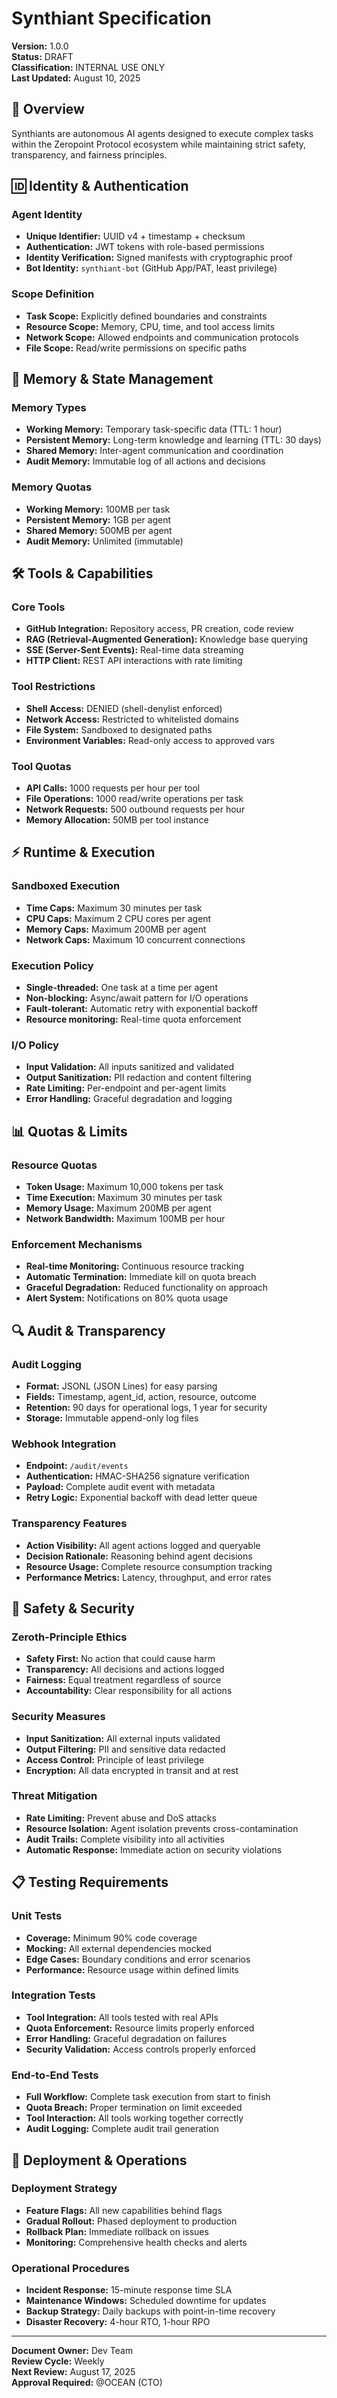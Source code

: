 # Synthiant Specification

**Version:** 1.0.0  
**Status:** DRAFT  
**Classification:** INTERNAL USE ONLY  
**Last Updated:** August 10, 2025  

## 🎯 **Overview**

Synthiants are autonomous AI agents designed to execute complex tasks within the Zeropoint Protocol ecosystem while maintaining strict safety, transparency, and fairness principles.

## 🆔 **Identity & Authentication**

### **Agent Identity**
- **Unique Identifier:** UUID v4 + timestamp + checksum
- **Authentication:** JWT tokens with role-based permissions
- **Identity Verification:** Signed manifests with cryptographic proof
- **Bot Identity:** `synthiant-bot` (GitHub App/PAT, least privilege)

### **Scope Definition**
- **Task Scope:** Explicitly defined boundaries and constraints
- **Resource Scope:** Memory, CPU, time, and tool access limits
- **Network Scope:** Allowed endpoints and communication protocols
- **File Scope:** Read/write permissions on specific paths

## 🧠 **Memory & State Management**

### **Memory Types**
- **Working Memory:** Temporary task-specific data (TTL: 1 hour)
- **Persistent Memory:** Long-term knowledge and learning (TTL: 30 days)
- **Shared Memory:** Inter-agent communication and coordination
- **Audit Memory:** Immutable log of all actions and decisions

### **Memory Quotas**
- **Working Memory:** 100MB per task
- **Persistent Memory:** 1GB per agent
- **Shared Memory:** 500MB per agent
- **Audit Memory:** Unlimited (immutable)

## 🛠️ **Tools & Capabilities**

### **Core Tools**
- **GitHub Integration:** Repository access, PR creation, code review
- **RAG (Retrieval-Augmented Generation):** Knowledge base querying
- **SSE (Server-Sent Events):** Real-time data streaming
- **HTTP Client:** REST API interactions with rate limiting

### **Tool Restrictions**
- **Shell Access:** DENIED (shell-denylist enforced)
- **Network Access:** Restricted to whitelisted domains
- **File System:** Sandboxed to designated paths
- **Environment Variables:** Read-only access to approved vars

### **Tool Quotas**
- **API Calls:** 1000 requests per hour per tool
- **File Operations:** 1000 read/write operations per task
- **Network Requests:** 500 outbound requests per hour
- **Memory Allocation:** 50MB per tool instance

## ⚡ **Runtime & Execution**

### **Sandboxed Execution**
- **Time Caps:** Maximum 30 minutes per task
- **CPU Caps:** Maximum 2 CPU cores per agent
- **Memory Caps:** Maximum 200MB per agent
- **Network Caps:** Maximum 10 concurrent connections

### **Execution Policy**
- **Single-threaded:** One task at a time per agent
- **Non-blocking:** Async/await pattern for I/O operations
- **Fault-tolerant:** Automatic retry with exponential backoff
- **Resource monitoring:** Real-time quota enforcement

### **I/O Policy**
- **Input Validation:** All inputs sanitized and validated
- **Output Sanitization:** PII redaction and content filtering
- **Rate Limiting:** Per-endpoint and per-agent limits
- **Error Handling:** Graceful degradation and logging

## 📊 **Quotas & Limits**

### **Resource Quotas**
- **Token Usage:** Maximum 10,000 tokens per task
- **Time Execution:** Maximum 30 minutes per task
- **Memory Usage:** Maximum 200MB per agent
- **Network Bandwidth:** Maximum 100MB per hour

### **Enforcement Mechanisms**
- **Real-time Monitoring:** Continuous resource tracking
- **Automatic Termination:** Immediate kill on quota breach
- **Graceful Degradation:** Reduced functionality on approach
- **Alert System:** Notifications on 80% quota usage

## 🔍 **Audit & Transparency**

### **Audit Logging**
- **Format:** JSONL (JSON Lines) for easy parsing
- **Fields:** Timestamp, agent_id, action, resource, outcome
- **Retention:** 90 days for operational logs, 1 year for security
- **Storage:** Immutable append-only log files

### **Webhook Integration**
- **Endpoint:** `/audit/events`
- **Authentication:** HMAC-SHA256 signature verification
- **Payload:** Complete audit event with metadata
- **Retry Logic:** Exponential backoff with dead letter queue

### **Transparency Features**
- **Action Visibility:** All agent actions logged and queryable
- **Decision Rationale:** Reasoning behind agent decisions
- **Resource Usage:** Complete resource consumption tracking
- **Performance Metrics:** Latency, throughput, and error rates

## 🚨 **Safety & Security**

### **Zeroth-Principle Ethics**
- **Safety First:** No action that could cause harm
- **Transparency:** All decisions and actions logged
- **Fairness:** Equal treatment regardless of source
- **Accountability:** Clear responsibility for all actions

### **Security Measures**
- **Input Sanitization:** All external inputs validated
- **Output Filtering:** PII and sensitive data redacted
- **Access Control:** Principle of least privilege
- **Encryption:** All data encrypted in transit and at rest

### **Threat Mitigation**
- **Rate Limiting:** Prevent abuse and DoS attacks
- **Resource Isolation:** Agent isolation prevents cross-contamination
- **Audit Trails:** Complete visibility into all activities
- **Automatic Response:** Immediate action on security violations

## 📋 **Testing Requirements**

### **Unit Tests**
- **Coverage:** Minimum 90% code coverage
- **Mocking:** All external dependencies mocked
- **Edge Cases:** Boundary conditions and error scenarios
- **Performance:** Resource usage within defined limits

### **Integration Tests**
- **Tool Integration:** All tools tested with real APIs
- **Quota Enforcement:** Resource limits properly enforced
- **Error Handling:** Graceful degradation on failures
- **Security Validation:** Access controls properly enforced

### **End-to-End Tests**
- **Full Workflow:** Complete task execution from start to finish
- **Quota Breach:** Proper termination on limit exceeded
- **Tool Interaction:** All tools working together correctly
- **Audit Logging:** Complete audit trail generation

## 🔄 **Deployment & Operations**

### **Deployment Strategy**
- **Feature Flags:** All new capabilities behind flags
- **Gradual Rollout:** Phased deployment to production
- **Rollback Plan:** Immediate rollback on issues
- **Monitoring:** Comprehensive health checks and alerts

### **Operational Procedures**
- **Incident Response:** 15-minute response time SLA
- **Maintenance Windows:** Scheduled downtime for updates
- **Backup Strategy:** Daily backups with point-in-time recovery
- **Disaster Recovery:** 4-hour RTO, 1-hour RPO

---

**Document Owner:** Dev Team  
**Review Cycle:** Weekly  
**Next Review:** August 17, 2025  
**Approval Required:** @OCEAN (CTO)
